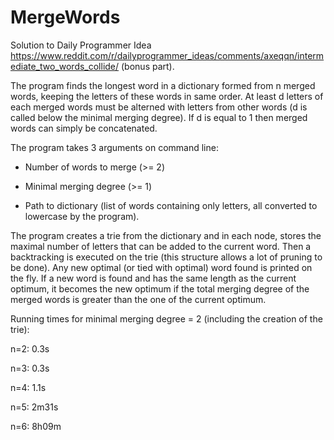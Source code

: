 # MergeWords

Solution to Daily Programmer Idea https://www.reddit.com/r/dailyprogrammer_ideas/comments/axeqqn/intermediate_two_words_collide/ (bonus part).

The program finds the longest word in a dictionary formed from n merged words, keeping the letters of these words in same order. At least d letters of each merged words must be alterned with letters from other words (d is called below the minimal merging degree). If d is equal to 1 then merged words can simply be concatenated.

The program takes 3 arguments on command line:

- Number of words to merge (>= 2)

- Minimal merging degree (>= 1)

- Path to dictionary (list of words containing only letters, all converted to lowercase by the program).

The program creates a trie from the dictionary and in each node, stores the maximal number of letters that can be added to the current word. Then a backtracking is executed on the trie (this structure allows a lot of pruning to be done). Any new optimal (or tied with optimal) word found is printed on the fly. If a new word is found and has the same length as the current optimum, it becomes the new optimum if the total merging degree of the merged words is greater than the one of the current optimum.

Running times for minimal merging degree = 2 (including the creation of the trie):

n=2: 0.3s

n=3: 0.3s

n=4: 1.1s

n=5: 2m31s

n=6: 8h09m
